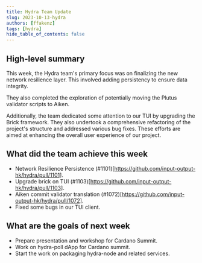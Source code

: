 ```yaml
---
title: Hydra Team Update
slug: 2023-10-13-hydra
authors: [ffakenz]
tags: [hydra]
hide_table_of_contents: false
---
```


## High-level summary

This week, the Hydra team's primary focus was on finalizing the new network resilience layer. This involved adding persistency to ensure data integrity.

They also completed the exploration of potentially moving the Plutus validator scripts to Aiken.

Additionally, the team dedicated some attention to our TUI by upgrading the Brick framework. They also undertook a comprehensive refactoring of the project's structure and addressed various bug fixes. These efforts are aimed at enhancing the overall user experience of our project.


## What did the team achieve this week

-   Network Resilience Persistence (#1101)[https://github.com/input-output-hk/hydra/pull/1101].
-   Upgrade brick on TUI (#1103)[https://github.com/input-output-hk/hydra/pull/1103].
-   Aiken commit validator translation (#1072)[https://github.com/input-output-hk/hydra/pull/1072].
-   Fixed some bugs in our TUI client.


## What are the goals of next week

-   Prepare presentation and workshop for Cardano Summit.
-   Work on hydra-poll dApp for Cardano summit.
-   Start the work on packaging hydra-node and related services.
